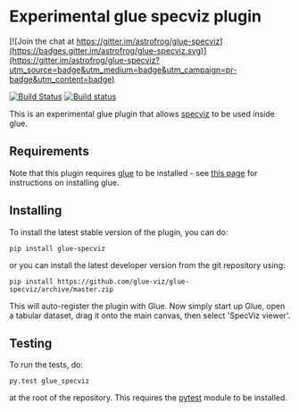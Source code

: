 Experimental glue specviz plugin
================================

[![Join the chat at https://gitter.im/astrofrog/glue-specviz](https://badges.gitter.im/astrofrog/glue-specviz.svg)](https://gitter.im/astrofrog/glue-specviz?utm_source=badge&utm_medium=badge&utm_campaign=pr-badge&utm_content=badge)

[![Build Status](https://travis-ci.org/glue-viz/glue-wwt.svg)](https://travis-ci.org/glue-viz/glue-wwt?branch=master)
[![Build status](https://ci.appveyor.com/api/projects/status/1gov2vtuesjnij69/branch/master?svg=true)](https://ci.appveyor.com/project/astrofrog/glue-wwt/branch/master)

This is an experimental glue plugin that allows
[specviz](https://github.com/spacetelescope/specviz) to be used inside glue.

Requirements
------------

Note that this plugin requires [glue](http://glueviz.org/) to be installed -
see [this page](http://glueviz.org/en/latest/installation.html) for
instructions on installing glue.

Installing
----------

To install the latest stable version of the plugin, you can do:

    pip install glue-specviz
    
or you can install the latest developer version from the git repository using:

    pip install https://github.com/glue-viz/glue-specviz/archive/master.zip

This will auto-register the plugin with Glue. Now simply start up Glue, open a
tabular dataset, drag it onto the main canvas, then select 'SpecViz viewer'.

Testing
-------

To run the tests, do:

    py.test glue_specviz

at the root of the repository. This requires the [pytest](http://pytest.org)
module to be installed.
